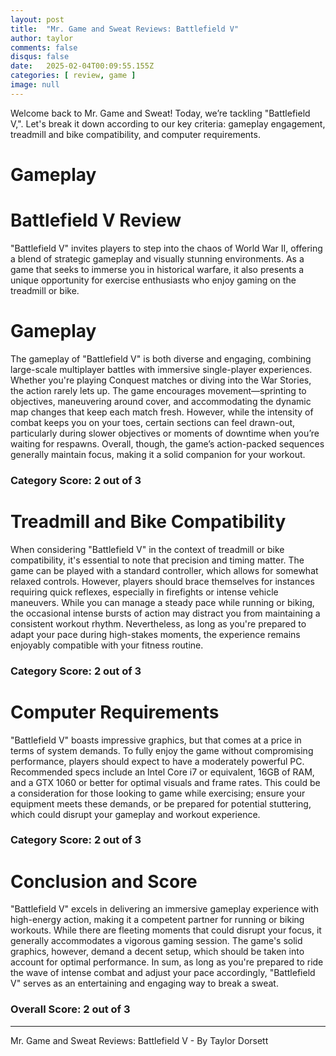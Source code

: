 ```yaml
---
layout: post
title:  "Mr. Game and Sweat Reviews: Battlefield V"
author: taylor
comments: false
disqus: false
date:   2025-02-04T00:09:55.155Z
categories: [ review, game ]
image: null
---
```


Welcome back to Mr. Game and Sweat! Today, we’re tackling "Battlefield V,". Let's break it down according to our key criteria: gameplay engagement, treadmill and bike compatibility, and computer requirements.

# Gameplay

# Battlefield V Review

"Battlefield V" invites players to step into the chaos of World War II, offering a blend of strategic gameplay and visually stunning environments. As a game that seeks to immerse you in historical warfare, it also presents a unique opportunity for exercise enthusiasts who enjoy gaming on the treadmill or bike.

# Gameplay

The gameplay of "Battlefield V" is both diverse and engaging, combining large-scale multiplayer battles with immersive single-player experiences. Whether you're playing Conquest matches or diving into the War Stories, the action rarely lets up. The game encourages movement—sprinting to objectives, maneuvering around cover, and accommodating the dynamic map changes that keep each match fresh. However, while the intensity of combat keeps you on your toes, certain sections can feel drawn-out, particularly during slower objectives or moments of downtime when you’re waiting for respawns. Overall, though, the game’s action-packed sequences generally maintain focus, making it a solid companion for your workout.

### Category Score: 2 out of 3

# Treadmill and Bike Compatibility

When considering "Battlefield V" in the context of treadmill or bike compatibility, it's essential to note that precision and timing matter. The game can be played with a standard controller, which allows for somewhat relaxed controls. However, players should brace themselves for instances requiring quick reflexes, especially in firefights or intense vehicle maneuvers. While you can manage a steady pace while running or biking, the occasional intense bursts of action may distract you from maintaining a consistent workout rhythm. Nevertheless, as long as you're prepared to adapt your pace during high-stakes moments, the experience remains enjoyably compatible with your fitness routine.

### Category Score: 2 out of 3

# Computer Requirements

"Battlefield V" boasts impressive graphics, but that comes at a price in terms of system demands. To fully enjoy the game without compromising performance, players should expect to have a moderately powerful PC. Recommended specs include an Intel Core i7 or equivalent, 16GB of RAM, and a GTX 1060 or better for optimal visuals and frame rates. This could be a consideration for those looking to game while exercising; ensure your equipment meets these demands, or be prepared for potential stuttering, which could disrupt your gameplay and workout experience.

### Category Score: 2 out of 3

# Conclusion and Score

"Battlefield V" excels in delivering an immersive gameplay experience with high-energy action, making it a competent partner for running or biking workouts. While there are fleeting moments that could disrupt your focus, it generally accommodates a vigorous gaming session. The game's solid graphics, however, demand a decent setup, which should be taken into account for optimal performance. In sum, as long as you're prepared to ride the wave of intense combat and adjust your pace accordingly, "Battlefield V" serves as an entertaining and engaging way to break a sweat.

### Overall Score: 2 out of 3

---

Mr. Game and Sweat Reviews: Battlefield V - By Taylor Dorsett
